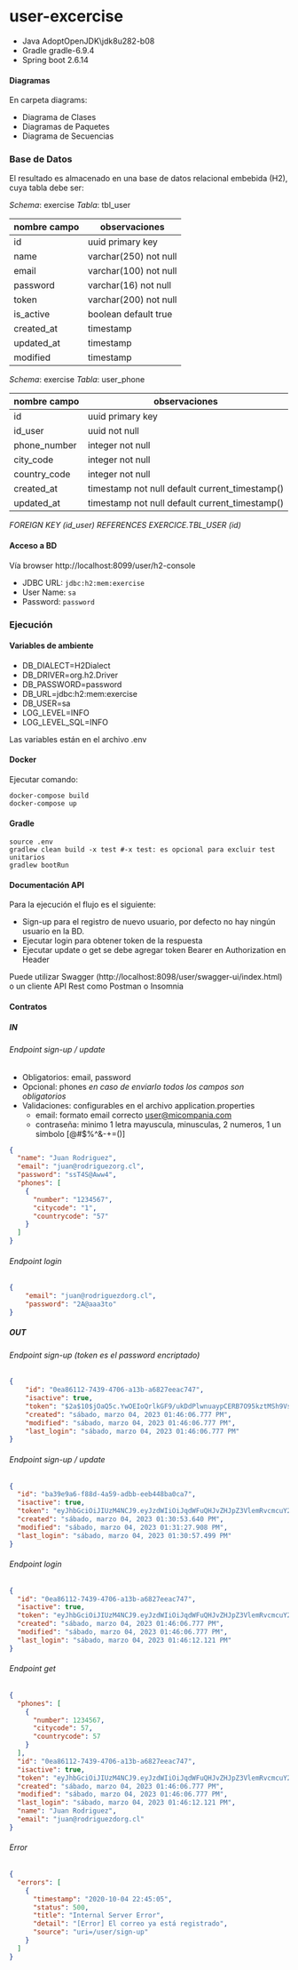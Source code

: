 # user-excercise

- Java AdoptOpenJDK\jdk8u282-b08
- Gradle gradle-6.9.4
- Spring boot 2.6.14

#### Diagramas
En carpeta diagrams:
- Diagrama de Clases
- Diagramas de Paquetes
- Diagrama de Secuencias

### Base de Datos
El resultado es almacenado en una base de datos relacional embebida (H2), cuya tabla debe ser:

*Schema*: exercise
*Tabla*: tbl_user

|nombre campo|observaciones|
|---|---|
|id         |uuid primary key|
|name       |varchar(250) not null|
|email      |varchar(100) not null|
|password   |varchar(16)  not null|
|token      |varchar(200) not null|
|is_active  |boolean      default true|
|created_at |timestamp|    
|updated_at |timestamp|    
|modified   |timestamp|    

*Schema*: exercise
*Tabla*: user_phone

|nombre campo| observaciones|
|---|---|
|id           | uuid primary key|
|id_user      | uuid      not null|
|phone_number | integer   not null|
|city_code    | integer   not null|
|country_code | integer   not null|
|created_at   | timestamp not null default current_timestamp()|
|updated_at   | timestamp not null default current_timestamp()|
*FOREIGN KEY (id_user) REFERENCES EXERCICE.TBL_USER (id)*

#### Acceso a BD
Vía browser http://localhost:8099/user/h2-console
- JDBC URL: `jdbc:h2:mem:exercise`
- User Name: `sa`
- Password: `password`

### Ejecución

#### Variables de ambiente
* DB_DIALECT=H2Dialect
* DB_DRIVER=org.h2.Driver
* DB_PASSWORD=password
* DB_URL=jdbc:h2:mem:exercise
* DB_USER=sa
* LOG_LEVEL=INFO
* LOG_LEVEL_SQL=INFO

Las variables están en el archivo .env

#### Docker
Ejecutar comando: 

```shell script
docker-compose build
docker-compose up
```

#### Gradle
```shell script
source .env
gradlew clean build -x test #-x test: es opcional para excluir test unitarios
gradlew bootRun
```

#### Documentación API

Para la ejecución el flujo es el siguiente:
- Sign-up para el registro de nuevo usuario, por defecto no hay ningún usuario en la BD.
- Ejecutar login para obtener token de la respuesta
- Ejecutar update o get se debe agregar token Bearer en Authorization en Header

Puede utilizar Swagger (http://localhost:8098/user/swagger-ui/index.html) 
o un cliente API Rest como Postman o Insomnia

#### Contratos
##### IN
###### Endpoint sign-up / update
- Obligatorios: email, password
- Opcional: phones *en caso de enviarlo todos los campos son obligatorios*
- Validaciones: configurables en el archivo application.properties
  - email: formato email correcto user@micompania.com
  - contraseña: minimo 1 letra mayuscula, minusculas, 2 numeros, 1 un simbolo [@#$%^&-+=()]
```json
{
  "name": "Juan Rodriguez",
  "email": "juan@rodriguezorg.cl",
  "password": "ssT4S@Aww4",
  "phones": [
    {
      "number": "1234567",
      "citycode": "1",
      "countrycode": "57"
    }
  ]
}
```
###### Endpoint login
```json
{
	"email": "juan@rodriguezdorg.cl",
	"password": "2A@aaa3to"
}
```
##### OUT
###### Endpoint sign-up (token es el password encriptado)
````json
{
	"id": "0ea86112-7439-4706-a13b-a6827eeac747",
	"isactive": true,
	"token": "$2a$10$jOaQ5c.YwOEIoQrlkGF9/ukDdPlwnuaypCERB7O95kztMSh9VscIS",
	"created": "sábado, marzo 04, 2023 01:46:06.777 PM",
	"modified": "sábado, marzo 04, 2023 01:46:06.777 PM",
	"last_login": "sábado, marzo 04, 2023 01:46:06.777 PM"
}
````
###### Endpoint sign-up / update
```json
{
  "id": "ba39e9a6-f88d-4a59-adbb-eeb448ba0ca7",
  "isactive": true,
  "token": "eyJhbGciOiJIUzM4NCJ9.eyJzdWIiOiJqdWFuQHJvZHJpZ3VlemRvcmcuY2wiLCJleHAiOjE2ODA1Mzk0NTcsInBhc3N3b3JkIjoiJDJhJDEwJGR4eFpGMmp1ekhGazlFeU1KSEouT092ZDRucmpaT25uWlNnUkZnZzh4aUJDcDh2WjNSd1R1IiwidXNlck5hbWUiOiJKdWFuIFJvZHJpZ3VleiIsInVzZXJDb2RlIjoiYmEzOWU5YTYtZjg4ZC00YTU5LWFkYmItZWViNDQ4YmEwY2E3In0.Oo_fGY88TthJpOjmKrz-JPmahWVjFAVmZkolrEtLnwlgptzCeQAO5L4iVvtih5Qx",
  "created": "sábado, marzo 04, 2023 01:30:53.640 PM",
  "modified": "sábado, marzo 04, 2023 01:31:27.908 PM",
  "last_login": "sábado, marzo 04, 2023 01:30:57.499 PM"
}
```
###### Endpoint login
```json
{
  "id": "0ea86112-7439-4706-a13b-a6827eeac747",
  "isactive": true,
  "token": "eyJhbGciOiJIUzM4NCJ9.eyJzdWIiOiJqdWFuQHJvZHJpZ3VlemRvcmcuY2wiLCJleHAiOjE2ODA1NDAzNzIsInBhc3N3b3JkIjoiJDJhJDEwJHY1YS5sUFR2L04zRktpZlA5Lk1rQS4zRDh2L0txVXJpbGxDMjJodjZDQ0RlNDcxaklFSmNpIiwidXNlck5hbWUiOiJKdWFuIFJvZHJpZ3VleiIsInVzZXJDb2RlIjoiMGVhODYxMTItNzQzOS00NzA2LWExM2ItYTY4MjdlZWFjNzQ3In0.TGYc_WiOjYsterVllSUWatHUZjiKthj6ftzrbVD6gcBonbvqa1pvuY9Tt0U2mq_Z",
  "created": "sábado, marzo 04, 2023 01:46:06.777 PM",
  "modified": "sábado, marzo 04, 2023 01:46:06.777 PM",
  "last_login": "sábado, marzo 04, 2023 01:46:12.121 PM"
}
```
###### Endpoint get
```json
{
  "phones": [
    {
      "number": 1234567,
      "citycode": 57,
      "countrycode": 57
    }
  ],
  "id": "0ea86112-7439-4706-a13b-a6827eeac747",
  "isactive": true,
  "token": "eyJhbGciOiJIUzM4NCJ9.eyJzdWIiOiJqdWFuQHJvZHJpZ3VlemRvcmcuY2wiLCJleHAiOjE2ODA1NDAzNzIsInBhc3N3b3JkIjoiJDJhJDEwJHY1YS5sUFR2L04zRktpZlA5Lk1rQS4zRDh2L0txVXJpbGxDMjJodjZDQ0RlNDcxaklFSmNpIiwidXNlck5hbWUiOiJKdWFuIFJvZHJpZ3VleiIsInVzZXJDb2RlIjoiMGVhODYxMTItNzQzOS00NzA2LWExM2ItYTY4MjdlZWFjNzQ3In0.TGYc_WiOjYsterVllSUWatHUZjiKthj6ftzrbVD6gcBonbvqa1pvuY9Tt0U2mq_Z",
  "created": "sábado, marzo 04, 2023 01:46:06.777 PM",
  "modified": "sábado, marzo 04, 2023 01:46:06.777 PM",
  "last_login": "sábado, marzo 04, 2023 01:46:12.121 PM",
  "name": "Juan Rodriguez",
  "email": "juan@rodriguezdorg.cl"
}
```

###### Error
```json
{
  "errors": [
    {
      "timestamp": "2020-10-04 22:45:05",
      "status": 500,
      "title": "Internal Server Error",
      "detail": "[Error] El correo ya está registrado",
      "source": "uri=/user/sign-up"
    }
  ]
}
```
